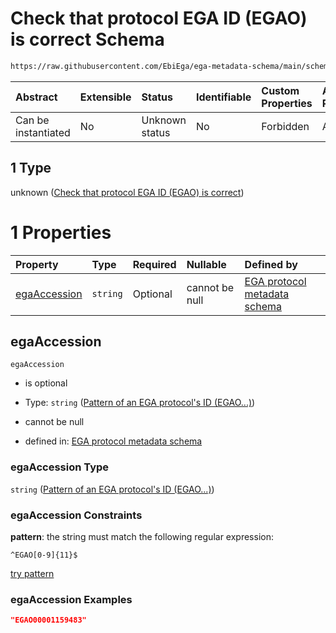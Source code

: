 # Check that protocol EGA ID (EGAO) is correct Schema

```txt
https://raw.githubusercontent.com/EbiEga/ega-metadata-schema/main/schemas/EGA.protocol.json#/properties/objectId/allOf/1
```



| Abstract            | Extensible | Status         | Identifiable | Custom Properties | Additional Properties | Access Restrictions | Defined In                                                                       |
| :------------------ | :--------- | :------------- | :----------- | :---------------- | :-------------------- | :------------------ | :------------------------------------------------------------------------------- |
| Can be instantiated | No         | Unknown status | No           | Forbidden         | Allowed               | none                | [EGA.protocol.json\*](../../../schemas/EGA.protocol.json "open original schema") |

## 1 Type

unknown ([Check that protocol EGA ID (EGAO) is correct](ega-9-properties-objects-ids-block-allof-check-that-protocol-ega-id-egao-is-correct.md))

# 1 Properties

| Property                      | Type     | Required | Nullable       | Defined by                                                                                                                                                                                                                           |
| :---------------------------- | :------- | :------- | :------------- | :----------------------------------------------------------------------------------------------------------------------------------------------------------------------------------------------------------------------------------- |
| [egaAccession](#egaaccession) | `string` | Optional | cannot be null | [EGA protocol metadata schema](ega-4-defs-pattern-of-an-ega-protocols-id-egao.md "https://raw.githubusercontent.com/EbiEga/ega-metadata-schema/main/schemas/EGA.protocol.json#/properties/objectId/allOf/1/properties/egaAccession") |

## egaAccession



`egaAccession`

*   is optional

*   Type: `string` ([Pattern of an EGA protocol's ID (EGAO...)](ega-4-defs-pattern-of-an-ega-protocols-id-egao.md))

*   cannot be null

*   defined in: [EGA protocol metadata schema](ega-4-defs-pattern-of-an-ega-protocols-id-egao.md "https://raw.githubusercontent.com/EbiEga/ega-metadata-schema/main/schemas/EGA.protocol.json#/properties/objectId/allOf/1/properties/egaAccession")

### egaAccession Type

`string` ([Pattern of an EGA protocol's ID (EGAO...)](ega-4-defs-pattern-of-an-ega-protocols-id-egao.md))

### egaAccession Constraints

**pattern**: the string must match the following regular expression:&#x20;

```regexp
^EGAO[0-9]{11}$
```

[try pattern](https://regexr.com/?expression=%5EEGAO%5B0-9%5D%7B11%7D%24 "try regular expression with regexr.com")

### egaAccession Examples

```json
"EGAO00001159483"
```
